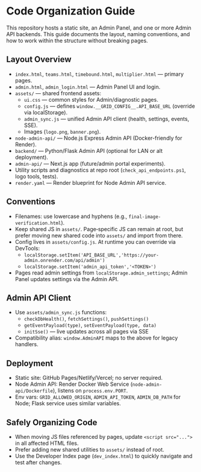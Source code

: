 # Code Organization Guide

This repository hosts a static site, an Admin Panel, and one or more Admin API backends. This guide documents the layout, naming conventions, and how to work within the structure without breaking pages.

## Layout Overview

- `index.html`, `teams.html`, `timebound.html`, `multiplier.html` — primary pages.
- `admin.html`, `admin_login.html` — Admin Panel UI and login.
- `assets/` — shared frontend assets:
  - `ui.css` — common styles for Admin/diagnostic pages.
  - `config.js` — defines `window.__GRID_CONFIG__.API_BASE_URL` (override via localStorage).
  - `admin_sync.js` — unified Admin API client (health, settings, events, SSE).
  - Images (`logo.png`, `banner.png`).
- `node-admin-api/` — Node.js Express Admin API (Docker-friendly for Render).
- `backend/` — Python/Flask Admin API (optional for LAN or alt deployment).
- `admin-api/` — Next.js app (future/admin portal experiments).
- Utility scripts and diagnostics at repo root (`check_api_endpoints.ps1`, logo tools, tests).
- `render.yaml` — Render blueprint for Node Admin API service.

## Conventions

- Filenames: use lowercase and hyphens (e.g., `final-image-verification.html`).
- Keep shared JS in `assets/`. Page‑specific JS can remain at root, but prefer moving new shared code into `assets/` and import from there.
- Config lives in `assets/config.js`. At runtime you can override via DevTools:
  - `localStorage.setItem('API_BASE_URL','https://your-admin.onrender.com/api/admin')`
  - `localStorage.setItem('admin_api_token','<TOKEN>')`
- Pages read admin settings from `localStorage.admin_settings`; Admin Panel updates settings via the Admin API.

## Admin API Client

- Use `assets/admin_sync.js` functions:
  - `checkDbHealth()`, `fetchSettings()`, `pushSettings()`
  - `getEventPayload(type)`, `setEventPayload(type, data)`
  - `initSse()` — live updates across all pages via SSE
- Compatibility alias: `window.AdminAPI` maps to the above for legacy handlers.

## Deployment

- Static site: GitHub Pages/Netlify/Vercel; no server required.
- Node Admin API: Render Docker Web Service (`node-admin-api/Dockerfile`), listens on `process.env.PORT`.
- Env vars: `GRID_ALLOWED_ORIGIN`, `ADMIN_API_TOKEN`, `ADMIN_DB_PATH` for Node; Flask service uses similar variables.

## Safely Organizing Code

- When moving JS files referenced by pages, update `<script src="...">` in all affected HTML files.
- Prefer adding new shared utilities to `assets/` instead of root.
- Use the Developer Index page (`dev_index.html`) to quickly navigate and test after changes.